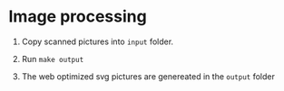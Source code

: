 # Image processing

1. Copy scanned pictures into `input` folder.
   
2. Run  `make output`

3. The web optimized svg pictures are genereated in the `output` folder
